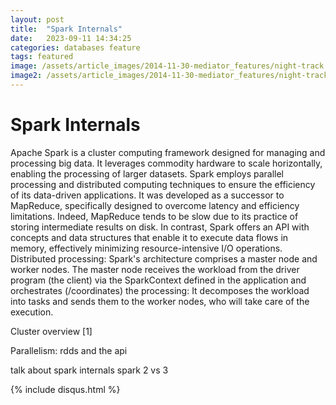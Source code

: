 ```yaml
---
layout: post
title:  "Spark Internals"
date:   2023-09-11 14:34:25
categories: databases feature
tags: featured
image: /assets/article_images/2014-11-30-mediator_features/night-track.JPG
image2: /assets/article_images/2014-11-30-mediator_features/night-track-mobile.JPG
---
```

# Spark Internals

Apache Spark is a cluster computing framework designed for managing and processing big data. It leverages commodity hardware to scale horizontally, enabling the processing of larger datasets.
Spark employs parallel processing and distributed computing techniques to ensure the efficiency of its data-driven applications. It was developed as a successor to MapReduce, specifically designed to overcome latency and efficiency limitations. Indeed, MapReduce tends to be slow due to its practice of storing intermediate results on disk. In contrast, Spark offers an API with concepts and data structures that enable it to execute data flows in memory, effectively minimizing resource-intensive I/O operations.
Distributed processing: Spark's architecture comprises a master node and worker nodes. The master node receives the workload from the driver program (the client) via the SparkContext defined in the application and orchestrates (/coordinates) the processing: It decomposes the workload into tasks and sends them to the worker nodes, who will take care of the execution. 

Cluster overview [1]

Parallelism: rdds and the api

talk about spark internals
spark 2 vs 3


{% include disqus.html %}
